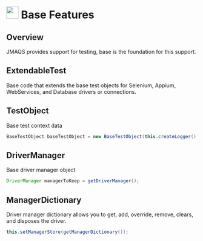 # <img src="resources/jmaqslogo.jpg" height="32" width="32"> Base Features

## Overview
JMAQS provides support for testing, base is the foundation for this support.  

## ExtendableTest
Base code that extends the base test objects for Selenium, Appium, WebServices, and Database drivers or connections.

## TestObject
Base test context data
```java
BaseTestObject baseTestObject = new BaseTestObject(this.createLogger(), this.getFullyQualifiedTestClassName()));
```

## DriverManager
Base driver manager object
```java
DriverManager managerToKeep = getDriverManager();
```

## ManagerDictionary
 Driver manager dictionary allows you to get, add, override, remove, clears, and disposes the driver. 
 ```java
 this.setManagerStore(getManagerDictionary());
 ```